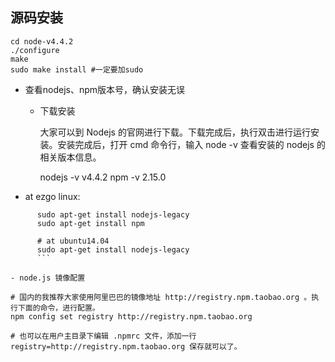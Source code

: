 ## 源码安装
```
cd node-v4.4.2
./configure
make
sudo make install #一定要加sudo
```

- 查看nodejs、npm版本号，确认安装无误
  - 下载安装

    大家可以到 Nodejs 的官网进行下载。下载完成后，执行双击进行运行安装。安装完成后，打开 cmd 命令行，输入 node -v 查看安装的 nodejs 的相关版本信息。

    nodejs -v v4.4.2
    npm -v 2.15.0

- at ezgo linux:
```
      sudo apt-get install nodejs-legacy
      sudo apt-get install npm

      # at ubuntu14.04
      sudo apt-get install nodejs-legacy
      ```

- node.js 镜像配置
```
    # 国内的我推荐大家使用阿里巴巴的镜像地址 http://registry.npm.taobao.org 。执行下面的命令，进行配置。
    npm config set registry http://registry.npm.taobao.org
    
    # 也可以在用户主目录下编辑 .npmrc 文件，添加一行 registry=http://registry.npm.taobao.org 保存就可以了。
```
